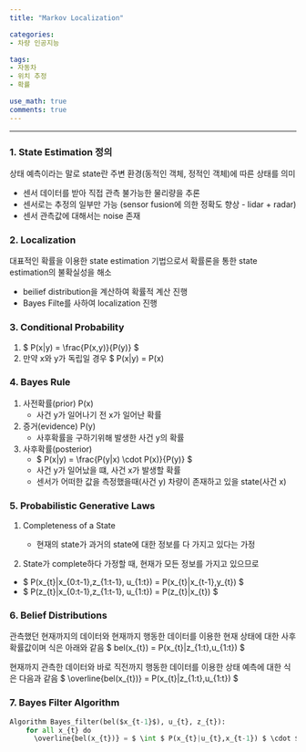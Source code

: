 ```yaml
---
title: "Markov Localization"

categories:
- 차량 인공지능

tags:
- 자동차
- 위치 추정
- 확률

use_math: true
comments: true
---
```


***
### 1. State Estimation 정의
상태 예측이라는 말로 state란 주변 환경(동적인 객체, 정적인 객체)에 따른 상태를 의미
- 센서 데이터를 받아 직접 관측 불가능한 물리량을 추론
- 센서로는 추정의 일부만 가능 (sensor fusion에 의한 정확도 향상 - lidar + radar)
- 센서 관측값에 대해서는 noise 존재
    

### 2. Localization
대표적인 확률을 이용한 state estimation 기법으로서 확률론을 통한 state estimation의 불확실성을 해소
- beilief distribution을 계산하여 확률적 계산 진행
- Bayes Filte를 사하여 localization 진행

### 3. Conditional Probability
1. $ P(x|y) = \frac{P(x,y)}{P(y)} $
2. 만약 x와 y가 독립일 경우 $ P(x|y) = P(x)


### 4. Bayes Rule
1. 사전확률(prior) P(x)
    - 사건 y가 일어나기 전 x가 일어난 확률
2. 증거(evidence) P(y)
    - 사후확률을 구하기위해 발생한 사건 y의 확률
3. 사후확률(posterior)
    - $ P(x|y) = \frac{P(y|x) \cdot P(x)}{P(y)} $
    - 사건 y가 일어났을 떄, 사건 x가 발생할 확률
    - 센서가 어떠한 값을 측정했을때(사건 y) 차량이 존재하고 있을 state(사건 x)


### 5. Probabilistic Generative Laws
1. Completeness of a State
    - 현재의 state가 과거의 state에 대한 정보를 다 가지고 있다는 가정
  
2. State가 complete하다 가정할 때, 현재가 모든 정보를 가지고 있으므로
- $ P(x_{t}|x_{0:t-1},z_{1:t-1}, u_{1:t}) = P(x_{t}|x_{t-1},y_{t}) $
- $ P(z_{t}|x_{0:t-1},z_{1:t-1}, u_{1:t}) = P(z_{t}|x_{t}) $


### 6. Belief Distributions
관측했던 현재까지의 데이터와 현재까지 행동한 데이터를 이용한 현재 상태에 대한 사후 확률값이며 식은 아래와 같음
$ bel(x_{t}) = P(x_{t}|z_{1:t},u_{1:t}) $

현재까지 관측한 데이터와 바로 직전까지 행동한 데이터를 이용한 상태 예측에 대한 식은 다음과 같음
$ \overline{bel(x_{t})} = P(x_{t}|z_{1:t},u_{1:t}) $

### 7. Bayes Filter Algorithm
```python
Algorithm Bayes_filter(bel($x_{t-1}$), u_{t}, z_{t}):
    for all x_{t} do
      \overline{bel(x_{t})} = $ \int $ P(x_{t}|u_{t},x_{t-1}) $ \cdot $ bel(x_{t-1}) dx_{t-1}

```